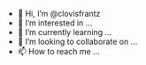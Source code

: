 - 👋 Hi, I’m @clovisfrantz
- 👀 I’m interested in ...
- 🌱 I’m currently learning ...
- 💞️ I’m looking to collaborate on ...
- 📫 How to reach me ...

<!---
clovisfrantz/clovisfrantz is a ✨ special ✨ repository because its `README.md` (this file) appears on your GitHub profile.
You can click the Preview link to take a look at your changes.
--->
